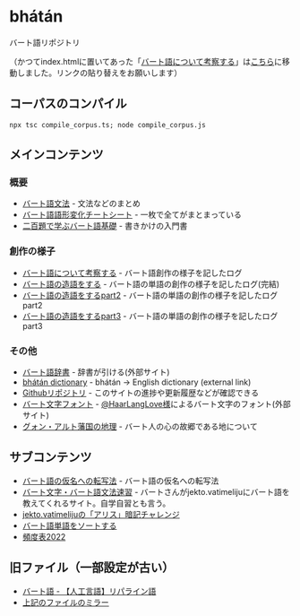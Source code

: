 # bhátán
バート語リポジトリ

（かつてindex.htmlに置いてあった「[バート語について考察する](./investigate.html)」は[こちら](./investigate.html)に移動しました。リンクの貼り替えをお願いします）

## コーパスのコンパイル

```
npx tsc compile_corpus.ts; node compile_corpus.js
```

## メインコンテンツ

### 概要
* [バート語文法](grammar.html) - 文法などのまとめ
* [バート語語形変化チートシート](./cheatsheet/bhat_cheatsheet_ver_1_4.pdf) - 一枚で全てがまとまっている
* [二百題で学ぶバート語基礎](https://docs.google.com/document/d/1jKy_4ZLQD-3OIVOl4dtY2gcvH0fYOr40jwfgaPQ53Xo/edit#) - 書きかけの入門書

### 創作の様子
* [バート語について考察する](./investigate.html) - バート語創作の様子を記したログ
* [バート語の造語をする](http://jurliyuuri.com/bhaataan/coin.html) - バート語の単語の創作の様子を記したログ(完結)
* [バート語の造語をするpart2](http://jurliyuuri.com/bhaataan/coin2.html) - バート語の単語の創作の様子を記したログpart2
* [バート語の造語をするpart3](http://jurliyuuri.com/bhaataan/coin3.html) - バート語の単語の創作の様子を記したログpart3

### その他
* [バート語辞書](http://zpdic.ziphil.com/dictionary/24) - 辞書が引ける(外部サイト)
* [bhátán dictionary](http://zpdic.ziphil.com/dictionary/52) - bhátán → English dictionary (external link)
* [Githubリポジトリ](https://github.com/jurliyuuri/bhaataan) - このサイトの進捗や更新履歴などが確認できる
* [バート文字フォント](https://haar-you.github.io/BhaataanFont/) - [@HaarLangLove様](https://twitter.com/HaarLangLove)によるバート文字のフォント(外部サイト)
* [グォン・アルト藩国の地理](http://jurliyuuri.com/bhaataan/gwon-alt-geography.html) - バート人の心の故郷である地について

## サブコンテンツ
* [バート語の仮名への転写法](transcription.html) - バート語の仮名への転写法
* [バート文字・バート語文法速習](./learn/index.html) - バートさんがjekto.vatimelijuにバート語を教えてくれるサイト。自学自習とも言う。
* [jekto.vatimelijuの「アリス」暗記チャレンジ](alic.htm)
* [バート語単語をソートする](sort.html)
* [頻度表2022](freq2022.html)

## 旧ファイル（一部設定が古い）
* [バート語 - 【人工言語】リパライン語](https://sites.google.com/site/3tvalineparine/plsnk/bhat)
* [上記のファイルのミラー](http://jurliyuuri.com/bhaataan/bhatan.html)

